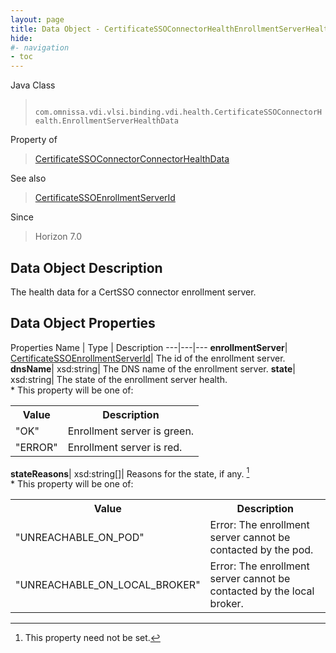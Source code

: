 ```yaml
---
layout: page
title: Data Object - CertificateSSOConnectorHealthEnrollmentServerHealthData
hide:
#- navigation
- toc
---
```






Java Class
> ` com.omnissa.vdi.vlsi.binding.vdi.health.CertificateSSOConnectorHealth.EnrollmentServerHealthData`

Property of
> [CertificateSSOConnectorConnectorHealthData](vdi.health.CertificateSSOConnectorHealth.ConnectorHealthData.md#field_detail)

See also
> [CertificateSSOEnrollmentServerId](vdi.entity.CertificateSSOEnrollmentServerId.md)

Since
> Horizon 7.0


## Data Object Description

The health data for a CertSSO connector enrollment server.

## Data Object Properties
Properties
Name |  Type |  Description
---|---|---
**enrollmentServer**| [CertificateSSOEnrollmentServerId](vdi.entity.CertificateSSOEnrollmentServerId.md)|  The id of the enrollment server.
**dnsName**|  xsd:string|  The DNS name of the enrollment server.
**state**|  xsd:string|  The state of the enrollment server health.<br>* This property will be one of:<br><table><tr><th>Value</th><th>Description</th></tr><tr><td>"OK"</td><td>Enrollment server is green.</td></tr><tr><td>"ERROR"</td><td>Enrollment server is red.</td></tr></table>
**stateReasons**|  xsd:string[]|  Reasons for the state, if any. [^1]<br>* This property will be one of:<br><table><tr><th>Value</th><th>Description</th></tr><tr><td>"UNREACHABLE_ON_POD"</td><td>Error: The enrollment server cannot be contacted by the pod.</td></tr><tr><td>"UNREACHABLE_ON_LOCAL_BROKER"</td><td>Error: The enrollment server cannot be contacted by the local broker.</td></tr></table>


 


[^1]: This property need not be set.